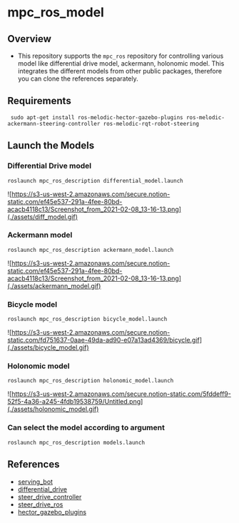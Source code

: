# mpc_ros_model 

## Overview

- This repository supports the `mpc_ros` repository for controlling various model like differential drive model, ackermann, holonomic model. This integrates the different models from other public packages, therefore you can clone the references separately.

## Requirements
``` sudo apt-get install ros-melodic-hector-gazebo-plugins ros-melodic-ackermann-steering-controller ros-melodic-rqt-robot-steering```

## Launch the Models 

### Differential Drive model

```roslaunch mpc_ros_description differential_model.launch```

![https://s3-us-west-2.amazonaws.com/secure.notion-static.com/ef45e537-291a-4fee-80bd-acacb4118c13/Screenshot_from_2021-02-08_13-16-13.png](./assets/diff_model.gif)

### Ackermann model

```roslaunch mpc_ros_description ackermann_model.launch```

![https://s3-us-west-2.amazonaws.com/secure.notion-static.com/ef45e537-291a-4fee-80bd-acacb4118c13/Screenshot_from_2021-02-08_13-16-13.png](./assets/ackermann_model.gif)

### Bicycle model
```roslaunch mpc_ros_description bicycle_model.launch```

![https://s3-us-west-2.amazonaws.com/secure.notion-static.com/fd751637-0aae-49da-ad90-e07a13ad4369/bicycle.gif](./assets/bicycle_model.gif)

### Holonomic model
```roslaunch mpc_ros_description holonomic_model.launch```

![https://s3-us-west-2.amazonaws.com/secure.notion-static.com/5fddeff9-52f5-4a36-a245-4fdb19538759/Untitled.png](./assets/holonomic_model.gif)


### Can select the model according to argument

```roslaunch mpc_ros_description models.launch```


## References

- [serving_bot](https://github.com/CzJaewan/servingbot)
- [differential_drive](http://wiki.ros.org/differential_drive)
- [steer_drive_controller](http://wiki.ros.org/steer_drive_controller)
- [steer_drive_ros](http://wiki.ros.org/steer_drive_ros)
- [hector_gazebo_plugins](http://wiki.ros.org/hector_gazebo_plugins)

